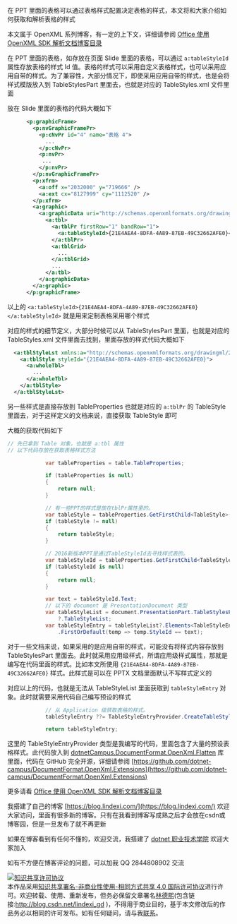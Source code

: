 
在 PPT 里面的表格可以通过表格样式配置决定表格的样式，本文将和大家介绍如何获取和解析表格的样式

<!--more-->


<!-- CreateTime:2023/2/23 8:46:25 -->

<!-- 发布 -->
<!-- 博客 -->

本文属于 OpenXML 系列博客，有一定的上下文，详细请参阅 [Office 使用 OpenXML SDK 解析文档博客目录](https://blog.lindexi.com/post/Office-%E4%BD%BF%E7%94%A8-OpenXML-SDK-%E8%A7%A3%E6%9E%90%E6%96%87%E6%A1%A3%E5%8D%9A%E5%AE%A2%E7%9B%AE%E5%BD%95.html )

在 PPT 里面的表格，如存放在页面 Slide 里面的表格，可以通过 `a:tableStyleId` 属性存放表格的样式 Id 值。表格的样式可以采用自定义表格样式，也可以采用应用自带的样式。为了兼容性，大部分情况下，即使采用应用自带的样式，也是会将样式模版放入到 TableStylesPart 里面去，也就是对应的 TableStyles.xml 文件里面

放在 Slide 里面的表格的代码大概如下

```xml
      <p:graphicFrame>
        <p:nvGraphicFramePr>
          <p:cNvPr id="4" name="表格 4">
            ...
          </p:cNvPr>
          <p:nvPr>
           ...
          </p:nvPr>
        </p:nvGraphicFramePr>
        <p:xfrm>
          <a:off x="2032000" y="719666" />
          <a:ext cx="8127999" cy="1112520" />
        </p:xfrm>
        <a:graphic>
          <a:graphicData uri="http://schemas.openxmlformats.org/drawingml/2006/table">
            <a:tbl>
              <a:tblPr firstRow="1" bandRow="1">
                <a:tableStyleId>{21E4AEA4-8DFA-4A89-87EB-49C32662AFE0}</a:tableStyleId>
              </a:tblPr>
              <a:tblGrid>
                ...
              </a:tblGrid>
              ...
            </a:tbl>
          </a:graphicData>
        </a:graphic>
      </p:graphicFrame>
```

以上的 `<a:tableStyleId>{21E4AEA4-8DFA-4A89-87EB-49C32662AFE0}</a:tableStyleId>` 就是用来定制表格采用哪个样式

对应的样式的细节定义，大部分时候可以从 TableStylesPart 里面，也就是对应的 TableStyles.xml 文件里面去找到，里面存放的样式代码大概如下

```xml
  <a:tblStyleLst xmlns:a="http://schemas.openxmlformats.org/drawingml/2006/main" def="{5C22544A-7EE6-4342-B048-85BDC9FD1C3A}">
    <a:tblStyle styleId="{21E4AEA4-8DFA-4A89-87EB-49C32662AFE0}">
      <a:wholeTbl>
        ...
      </a:wholeTbl>
    </a:tblStyle>
  </a:tblStyleLst>
```

另一些样式是直接存放到 TableProperties 也就是对应的 `a:tblPr` 的 TableStyle 里面去，对于这样定义的文档来说，直接获取 TableStyle 即可

大概的获取代码如下

```csharp
// 先已拿到 Table 对象，也就是 a:tbl 属性
// 以下代码存放在获取表格样式方法

            var tableProperties = table.TableProperties;

            if (tableProperties is null)
            {
                return null;
            }

            // 有一些PPT的样式是放在tblPr属性里的。
            var tableStyle = tableProperties.GetFirstChild<TableStyle>();
            if (tableStyle != null)
            {
                return tableStyle;
            }

            // 2016新版本PPT是通过TableStyleId去寻找样式表的。
            var tableStyleId = tableProperties.GetFirstChild<TableStyleId>();
            if (tableStyleId is null)
            {
                return null;
            }

            var text = tableStyleId.Text;
            // 以下的 document 是 PresentationDocument 类型
            var tableStyleList = document.PresentationPart.TableStylesPart
                ?.TableStyleList;
            var tableStyleEntry = tableStyleList?.Elements<TableStyleEntry>()
                .FirstOrDefault(temp => temp.StyleId == text);
```

对于一些文档来说，如果采用的是应用自带的样式，可能没有将样式内容存放到 TableStylesPart 里面去。此时就采用应用级样式，所谓应用级样式属性，那就是编写在代码里面的样式。比如本文所使用 `{21E4AEA4-8DFA-4A89-87EB-49C32662AFE0}` 样式。此样式是可以在 PPTX 文档里面默认不写样式定义的

对应以上的代码，也就是无法从 TableStyleList 里面获取到 `tableStyleEntry` 对象。此时就需要采用代码自己编写预设的样式

```csharp
            // 从 Application 级获取表格的样式。
            tableStyleEntry ??= TableStyleEntryProvider.CreateTableStyleEntry(text);

            return tableStyleEntry;
```

这里的 TableStyleEntryProvider 类型是我编写的代码，里面包含了大量的预设表格样式。此代码放入到 [dotnetCampus.DocumentFormat.OpenXml.Flatten](https://www.nuget.org/packages/dotnetCampus.DocumentFormat.OpenXml.Flatten) 库里面，代码在 GitHub 完全开源，详细请参阅 [https://github.com/dotnet-campus/DocumentFormat.OpenXml.Extensions](https://github.com/dotnet-campus/DocumentFormat.OpenXml.Extensions)

更多请看 [Office 使用 OpenXML SDK 解析文档博客目录](https://blog.lindexi.com/post/Office-%E4%BD%BF%E7%94%A8-OpenXML-SDK-%E8%A7%A3%E6%9E%90%E6%96%87%E6%A1%A3%E5%8D%9A%E5%AE%A2%E7%9B%AE%E5%BD%95.html )


我搭建了自己的博客 [https://blog.lindexi.com/](https://blog.lindexi.com/) 欢迎大家访问，里面有很多新的博客。只有在我看到博客写成熟之后才会放在csdn或博客园，但是一旦发布了就不再更新

如果在博客看到有任何不懂的，欢迎交流，我搭建了 [dotnet 职业技术学院](https://t.me/dotnet_campus) 欢迎大家加入

如有不方便在博客评论的问题，可以加我 QQ 2844808902 交流

<a rel="license" href="http://creativecommons.org/licenses/by-nc-sa/4.0/"><img alt="知识共享许可协议" style="border-width:0" src="https://licensebuttons.net/l/by-nc-sa/4.0/88x31.png" /></a><br />本作品采用<a rel="license" href="http://creativecommons.org/licenses/by-nc-sa/4.0/">知识共享署名-非商业性使用-相同方式共享 4.0 国际许可协议</a>进行许可。欢迎转载、使用、重新发布，但务必保留文章署名[林德熙](http://blog.csdn.net/lindexi_gd)(包含链接:http://blog.csdn.net/lindexi_gd )，不得用于商业目的，基于本文修改后的作品务必以相同的许可发布。如有任何疑问，请与我[联系](mailto:lindexi_gd@163.com)。